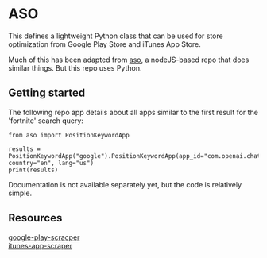 # ASO
This defines a lightweight Python class that can be used for store optimization
from Google Play Store and iTunes App Store.

Much of this has been adapted from 
[aso](https://github.com/facundoolano/aso), a 
nodeJS-based repo that does similar things. But this repo uses Python.

## Getting started
The following repo app details about all apps similar to the first result 
for the 'fortnite' search query:

```
from aso import PositionKeywordApp

results = PositionKeywordApp("google").PositionKeywordApp(app_id="com.openai.chatgpt", country="en", lang="us")
print(results)
```

Documentation is not available separately yet, but the code is relatively
simple.

## Resources
[google-play-scracper](https://github.com/JoMingyu/google-play-scraper) <br/>
[itunes-app-scraper](https://github.com/smit-kukadiya/itunes-app-scraper)